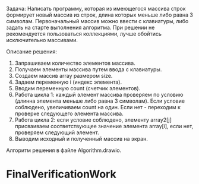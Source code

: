Задача: Написать программу, которая из имеющегося массива строк формирует новый массив из строк, длина которых меньше либо равна 3 символам. Первоначальный массив можно ввести с клавиатуры, либо задать на старте выполнения алгоритма. При решении не рекомендуется пользоваться коллекциями, лучше обойтись исключительно массивами.

Описание решения:

1. Запрашиваем количество элементов массива.
2. Получаем элементы массива путем ввода с клавиатуры.
3. Создаем массив array размером size.
4. Задаем переменную i (индекс элемента).
5. Вводим переменную count (счетчик элементов).
6. Работа цикла 1: каждый элемент массива проверяем по условию (длинна элемента меньше либо равна 3 символам). Если условие соблюдено, увеличиваем count на один. Если нет - переходим к проверке следующего элемента массива.
7. Работа цикла 2: если условие соблюдено, элементу array2[j] присваиваем соответствующее значение элемента array[i], если нет, проверяем следующий элемент.
8. Выводим исходный и полученный массив на экран.

Алгоритм решения в файле Algorithm.drawio.

# FinalVerificationWork
